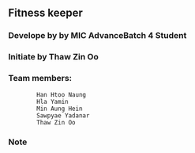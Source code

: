 ##  Fitness keeper 
### Develope by by MIC AdvanceBatch 4 Student
### Initiate by Thaw Zin Oo
### Team members:  
            Han Htoo Naung
            Hla Yamin
            Min Aung Hein
            Sawpyae Yadanar
            Thaw Zin Oo
            
### Note

            
                                     


